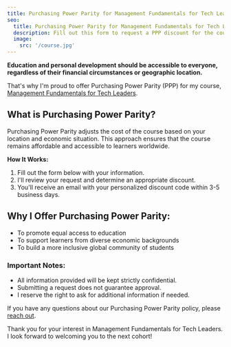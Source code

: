 ```yaml
---
title: Purchasing Power Parity for Management Fundamentals for Tech Leaders
seo:
  title: Purchasing Power Parity for Management Fundamentals for Tech Leaders
  description: Fill out this form to request a PPP discount for the course.
  image:
    src: '/course.jpg'
---
```


**Education and personal development should be accessible to everyone, regardless of their financial circumstances or geographic location.**

That's why I'm proud to offer Purchasing Power Parity (PPP) for my course, [Management Fundamentals for Tech Leaders](https://maven.com/kellyvaughn/engineering-management).

## What is Purchasing Power Parity?

Purchasing Power Parity adjusts the cost of the course based on your location and economic situation. This approach ensures that the course remains affordable and accessible to learners worldwide.

**How It Works:**

1. Fill out the form below with your information.
2. I'll review your request and determine an appropriate discount.
3. You'll receive an email with your personalized discount code within 3-5 business days.

## Why I Offer Purchasing Power Parity:

- To promote equal access to education
- To support learners from diverse economic backgrounds
- To build a more inclusive global community of students

### Important Notes:

- All information provided will be kept strictly confidential.
- Submitting a request does not guarantee approval.
- I reserve the right to ask for additional information if needed.

If you have any questions about our Purchasing Power Parity policy, please [reach out](/contact).

Thank you for your interest in Management Fundamentals for Tech Leaders. I look forward to welcoming you to the next cohort!
